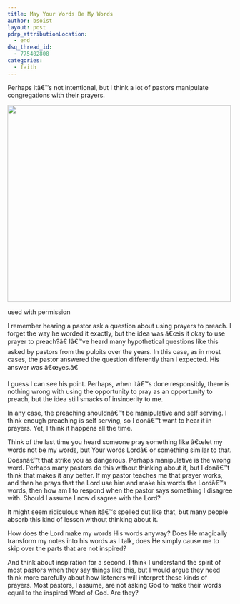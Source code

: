 ```yaml
---
title: May Your Words Be My Words
author: bsoist
layout: post
pdrp_attributionLocation:
  - end
dsq_thread_id:
  - 775402808
categories:
  - faith
---
```

Perhaps itâ€™s not intentional, but I think a lot of pastors manipulate congregations with their prayers.

<div id="attachment_5577" class="wp-caption aligncenter" style="width: 510px">
  <a href="http://www.nakedpastor.com/2012/04/16/gag-order/"><img class="size-full wp-image-5577" title="Gag Order" src="http://media.soistmann.com/oped/wp-content/uploads/2012/06/gag.jpeg" alt="" width="500" height="441" /></a>
  
  <p class="wp-caption-text">
    used with permission
  </p>
</div>

I remember hearing a pastor ask a question about using prayers to preach. I forget the way he worded it exactly, but the idea was â€œis it okay to use prayer to preach?â€ Iâ€™ve heard many hypothetical questions like this asked by pastors from the pulpits over the years. In this case, as in most cases, the pastor answered the question differently than I expected. His answer was â€œyes.â€

I guess I can see his point. Perhaps, when itâ€™s done responsibly, there is nothing wrong with using the opportunity to pray as an opportunity to preach, but the idea still smacks of insincerity to me.

In any case, the preaching shouldnâ€™t be manipulative and self serving. I think enough preaching is self serving, so I donâ€™t want to hear it in prayers. Yet, I think it happens all the time.

Think of the last time you heard someone pray something like â€œlet my words not be my words, but Your words Lordâ€ or something similar to that. Doesnâ€™t that strike you as dangerous. Perhaps manipulative is the wrong word. Perhaps many pastors do this without thinking about it, but I donâ€™t think that makes it any better. If my pastor teaches me that prayer works, and then he prays that the Lord use him and make his words the Lordâ€™s words, then how am I to respond when the pastor says something I disagree with. Should I assume I now disagree with the Lord?

It might seem ridiculous when itâ€™s spelled out like that, but many people absorb this kind of lesson without thinking about it.

How does the Lord make my words His words anyway? Does He magically transform my notes into his words as I talk, does He simply cause me to skip over the parts that are not inspired?

And think about inspiration for a second. I think I understand the spirit of most pastors when they say things like this, but I would argue they need think more carefully about how listeners will interpret these kinds of prayers. Most pastors, I assume, are not asking God to make their words equal to the inspired Word of God. Are they?
